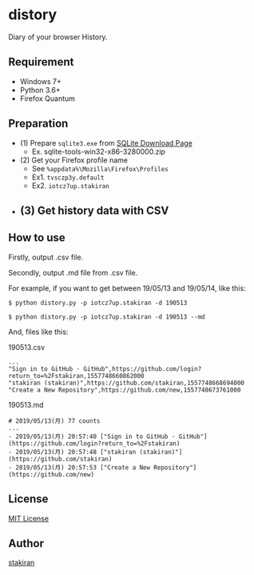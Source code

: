 # distory
Diary of your browser History.

## Requirement
- Windows 7+
- Python 3.6+
- Firefox Quantum

## Preparation
- (1) Prepare `sqlite3.exe` from [SQLite Download Page](https://www.sqlite.org/download.html)
  - Ex. sqlite-tools-win32-x86-3280000.zip
- (2) Get your Firefox profile name
  - See `%appdata%\Mozilla\Firefox\Profiles`
  - Ex1. `tvsczp3y.default`
  - Ex2. `iotcz7up.stakiran`
- (3) Get history data with CSV
  - 

## How to use
Firstly, output .csv file.

Secondly, output .md file from .csv file.

For example, if you want to get between 19/05/13 and 19/05/14, like this:

```
$ python distory.py -p iotcz7up.stakiran -d 190513

$ python distory.py -p iotcz7up.stakiran -d 190513 --md
```

And, files like this:

190513.csv

```
...
"Sign in to GitHub · GitHub",https://github.com/login?return_to=%2Fstakiran,1557748660862000
"stakiran (stakiran)",https://github.com/stakiran,1557748668694000
"Create a New Repository",https://github.com/new,1557748673761000
```

190513.md

```
# 2019/05/13(月) 77 counts
...
- 2019/05/13(月) 20:57:40 ["Sign in to GitHub · GitHub"](https://github.com/login?return_to=%2Fstakiran)
- 2019/05/13(月) 20:57:48 ["stakiran (stakiran)"](https://github.com/stakiran)
- 2019/05/13(月) 20:57:53 ["Create a New Repository"](https://github.com/new)
```

## License
[MIT License](LICENSE)

## Author
[stakiran](https://github.com/stakiran)
